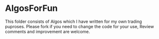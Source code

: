 # AlgosForFun

This folder consists of Algos which I have written for my own trading puproses.
Please fork if you need to change the code for your use,
Review comments and improvement are welcome.
